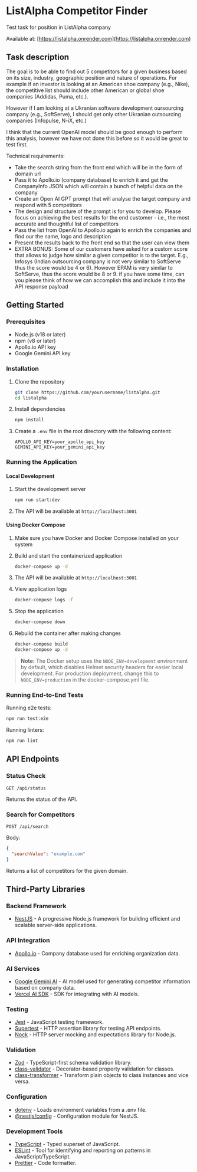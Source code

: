 # ListAlpha Competitor Finder

Test task for position in ListAlpha company

Available at: [https://listalpha.onrender.com](https://listalpha.onrender.com)

## Task description

The goal is to be able to find out 5 competitors for a given business based on its size, industry, geographic position and nature of operations. For example if an investor is looking at an American shoe company (e.g., Nike), the competitive list should include other American or global shoe companies (Addidas, Puma, etc.).

However if I am looking at a Ukranian software development oursourcing company (e.g., SoftServe), I should get only other Ukranian outsourcing companies (Infopulse, N-iX, etc.)

I think that the current OpenAI model should be good enough to perform this analysis, however we have not done this  before so it would be great to test first.

Technical requirements:

- Take the search string from the front end which will be in the form of domain url
- Pass it to Apollo.io (company database) to enrich it and get the CompanyInfo JSON which will contain a bunch of helpful data on the company
- Create an Open AI GPT prompt that will analyse the target company and respond with 5 competitors
- The design and structure of the prompt is for you to develop. Please focus on achieving the best results for the end customer - i.e., the most accurate and thoughtful list of competitors
- Pass the list from OpenAI to Apollo.io again to enrich the companies and find our the name, logo and description
- Present the results back to the front end so that the user can view them
- EXTRA BONUS: Some of our customers have asked for a custom score that allows to judge how similar a given competitor is to the target. E.g., Infosys (Indian outsourcing company is not very similar to SoftServe thus the score would be 4 or 6). However EPAM is very similar to SoftServe, thus the score would be 8 or 9. if you have some time, can you please think of how we can accomplish this and include it into the API response payload

## Getting Started

### Prerequisites

- Node.js (v18 or later)
- npm (v8 or later)
- Apollo.io API key
- Google Gemini API key

### Installation

1. Clone the repository

   ```bash
   git clone https://github.com/yourusername/listalpha.git
   cd listalpha
   ```

2. Install dependencies

   ```bash
   npm install
   ```

3. Create a `.env` file in the root directory with the following content:

   ```env
   APOLLO_API_KEY=your_apollo_api_key
   GEMINI_API_KEY=your_gemini_api_key
   ```

### Running the Application

#### Local Development

1. Start the development server

   ```bash
   npm run start:dev
   ```

2. The API will be available at `http://localhost:3001`

#### Using Docker Compose

1. Make sure you have Docker and Docker Compose installed on your system

2. Build and start the containerized application

   ```bash
   docker-compose up -d
   ```

3. The API will be available at `http://localhost:3001`

4. View application logs

   ```bash
   docker-compose logs -f
   ```

5. Stop the application

   ```bash
   docker-compose down
   ```

6. Rebuild the container after making changes

   ```bash
   docker-compose build
   docker-compose up -d
   ```

> **Note:** The Docker setup uses the `NODE_ENV=development` environment by default, which disables Helmet security headers for easier local development. For production deployment, change this to `NODE_ENV=production` in the docker-compose.yml file.

### Running End-to-End Tests

Running e2e tests:

```bash
npm run test:e2e
```

Running linters:

```bash
npm run lint
```

## API Endpoints

### Status Check

```http
GET /api/status
```

Returns the status of the API.

### Search for Competitors

```http
POST /api/search
```

Body:

```json
{
  "searchValue": "example.com"
}
```

Returns a list of competitors for the given domain.

## Third-Party Libraries

### Backend Framework

- [NestJS](https://nestjs.com/) - A progressive Node.js framework for building efficient and scalable server-side applications.

### API Integration

- [Apollo.io](https://www.apollo.io/) - Company database used for enriching organization data.

### AI Services

- [Google Gemini AI](https://ai.google.dev/) - AI model used for generating competitor information based on company data.
- [Vercel AI SDK](https://sdk.vercel.ai/docs) - SDK for integrating with AI models.

### Testing

- [Jest](https://jestjs.io/) - JavaScript testing framework.
- [Supertest](https://github.com/ladjs/supertest) - HTTP assertion library for testing API endpoints.
- [Nock](https://github.com/nock/nock) - HTTP server mocking and expectations library for Node.js.

### Validation

- [Zod](https://zod.dev/) - TypeScript-first schema validation library.
- [class-validator](https://github.com/typestack/class-validator) - Decorator-based property validation for classes.
- [class-transformer](https://github.com/typestack/class-transformer) - Transform plain objects to class instances and vice versa.

### Configuration

- [dotenv](https://github.com/motdotla/dotenv) - Loads environment variables from a .env file.
- [@nestjs/config](https://docs.nestjs.com/techniques/configuration) - Configuration module for NestJS.

### Development Tools

- [TypeScript](https://www.typescriptlang.org/) - Typed superset of JavaScript.
- [ESLint](https://eslint.org/) - Tool for identifying and reporting on patterns in JavaScript/TypeScript.
- [Prettier](https://prettier.io/) - Code formatter.
